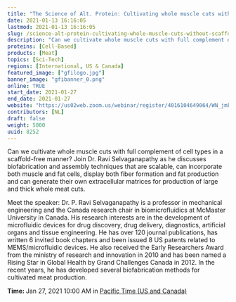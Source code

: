 ```yaml
---
title: "The Science of Alt. Protein: Cultivating whole muscle cuts without scaffolds"
date: 2021-01-13 16:16:05
lastmod: 2021-01-13 16:16:05
slug: /science-alt-protein-cultivating-whole-muscle-cuts-without-scaffolds
description: "Can we cultivate whole muscle cuts with full complement of cell types in a scaffold-free manner? Join Dr. Ravi Selvaganapathy as he discusses biofabrication and assembly techniques that are scalable, can incorporate both muscle and fat cells, display both fiber formation and fat production and can generate their own extracellular matrices for production of large and thick whole meat cuts."
proteins: [Cell-Based]
products: [Meat]
topics: [Sci-Tech]
regions: [International, US & Canada]
featured_image: ["gfilogo.jpg"]
banner_image: "gfibanner_0.png"
online: TRUE
start_date: 2021-01-27
end_date: 2021-01-27
website: "https://us02web.zoom.us/webinar/register/4016104649064/WN_jmkCywPtSCCJfBZlcGMPlg"
contributors: [NL]
draft: false
weight: 5000
uuid: 8252
---
```

<p>Can we cultivate whole muscle cuts with full complement of cell types in a scaffold-free manner? Join Dr. Ravi Selvaganapathy as he discusses biofabrication and assembly techniques that are scalable, can incorporate both muscle and fat cells, display both fiber formation and fat production and can generate their own extracellular matrices for production of large and thick whole meat cuts.</p>
<p>Meet the speaker: Dr. P. Ravi Selvaganapathy is a professor in mechanical engineering and the Canada research chair in biomicrofluidics at McMaster University in Canada. His research interests are in the development of microfluidic devices for drug discovery, drug delivery, diagnostics, artificial organs and tissue engineering. He has over 120 journal publications, has written 6 invited book chapters and been issued 8 US patents related to MEMS/microfluidic devices. He also received the Early Researchers Award from the ministry of research and innovation in 2010 and has been named a Rising Star in Global Health by Grand Challenges Canada in 2012. In the recent years, he has developed several biofabrication methods for cultivated meat production.</p>
<p><strong>Time: </strong>Jan 27, 2021 10:00 AM in <a href=";">Pacific Time (US and Canada)</a></p>

